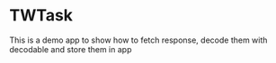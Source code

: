 # TWTask
This is a demo app to show how to fetch response, decode them with decodable and store them in app
